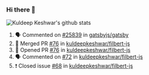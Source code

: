 ### Hi there 👋

<!--
**kuldeepkeshwar/kuldeepkeshwar** is a ✨ _special_ ✨ repository because its `README.md` (this file) appears on your GitHub profile.

Here are some ideas to get you started:

- 🔭 I’m currently working on ...
- 🌱 I’m currently learning ...
- 👯 I’m looking to collaborate on ...
- 🤔 I’m looking for help with ...
- 💬 Ask me about ...
- 📫 How to reach me: ...
- 😄 Pronouns: ...
- ⚡ Fun fact: ...
-->
![Kuldeep Keshwar's github stats](https://github-readme-stats.vercel.app/api?username=kuldeepkeshwar&show_icons=true)

<!--START_SECTION:activity-->
1. 🗣 Commented on [#25839](https://github.com//gatsbyjs/gatsby/issues/25839) in [gatsbyjs/gatsby](https://github.com//gatsbyjs/gatsby)
2. 🎉 Merged PR [#76](https://github.com//kuldeepkeshwar/filbert-js/pull/76) in [kuldeepkeshwar/filbert-js](https://github.com//kuldeepkeshwar/filbert-js)
3. 💪 Opened PR [#76](https://github.com//kuldeepkeshwar/filbert-js/pull/76) in [kuldeepkeshwar/filbert-js](https://github.com//kuldeepkeshwar/filbert-js)
4. 🗣 Commented on [#72](https://github.com//kuldeepkeshwar/filbert-js/issues/72) in [kuldeepkeshwar/filbert-js](https://github.com//kuldeepkeshwar/filbert-js)
5. ❗️ Closed issue [#68](https://github.com//kuldeepkeshwar/filbert-js/issues/68) in [kuldeepkeshwar/filbert-js](https://github.com//kuldeepkeshwar/filbert-js)
<!--END_SECTION:activity-->

